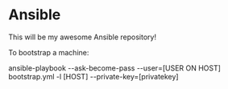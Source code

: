 # Ansible


This will be my awesome Ansible repository!


To bootstrap a machine:

ansible-playbook --ask-become-pass --user=[USER ON HOST] bootstrap.yml -l [HOST] --private-key=[privatekey]


